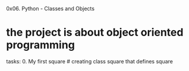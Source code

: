0x06. Python - Classes and Objects
# the project is about object oriented programming
tasks:
0. My first square # creating class square that defines square
